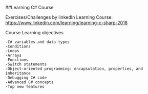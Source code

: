 ##Learning C# Course

Exercises/Challenges by linkedIn Learning Course: 
https://www.linkedin.com/learning/learning-c-sharp-2018

Course Learning objectives

    -C# variables and data types
    -Conditions
    -Loops
    -Arrays
    -Functions
    -Switch statements
    -Object-oriented programming: encapsulation, properties, and inheritance
    -Debugging C# code
    -Advanced C# concepts
    -Top new features
